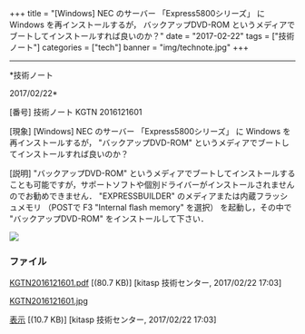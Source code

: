 ﻿+++
title = "[Windows] NEC のサーバー 「Express5800シリーズ」 に Windows を再インストールするが， バックアップDVD-ROM というメディアでブートしてインストールすれば良いのか？"
date = "2017-02-22"
tags = ["技術ノート"]
categories = ["tech"]
banner = "img/technote.jpg"
+++

-----------------------------------------------------------------------------------------------------------------------------

*技術ノート

2017/02/22*


[番号]
技術ノート KGTN 2016121601

[現象]
[Windows] NEC のサーバー 「Express5800シリーズ」 に Windows
を再インストールするが， "バックアップDVD-ROM"
というメディアでブートしてインストールすれば良いのか？

[説明]
"バックアップDVD-ROM"
というメディアでブートしてインストールすることも可能ですが，サポートソフトや個別ドライバーがインストールされませんのでお勧めできません．
"EXPRESSBUILDER" のメディアまたは内蔵フラッシュメモリ （POSTで F3
"Internal flash memory" を選択） を起動し，その中で
"バックアップDVD-ROM" をインストールして下さい．

![](http://techreport.kitasp.net/attachments/download/3237/KGTN2016121601.jpg)


### ファイル





[KGTN2016121601.pdf](http://techreport.kitasp.net/attachments/download/3236/KGTN2016121601.pdf)
 [(80.7 KB)] [kitasp 技術センター, 2017/02/22
17:03]

[KGTN2016121601.jpg](http://techreport.kitasp.net/attachments/download/3237/KGTN2016121601.jpg)

[表示](http://techreport.kitasp.net/attachments/3237/KGTN2016121601.jpg "表示")
 [(10.7 KB)] [kitasp 技術センター, 2017/02/22
17:03]
